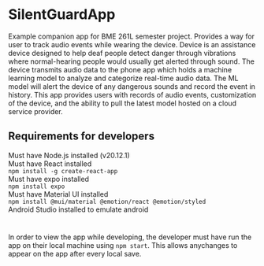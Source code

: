 # SilentGuardApp
Example companion app for BME 261L semester project. Provides a way for user to track audio events while wearing the device. Device is an assistance device designed to help deaf people detect danger through vibrations where normal-hearing people would usually get alerted through sound. The device transmits audio data to the phone app which holds a machine learning model to analyze and categorize real-time audio data. The ML model will alert the device of any dangerous sounds and record the event in history. This app provides users with records of audio events, customization of the device, and the ability to pull the latest model hosted on a cloud service provider.

## Requirements for developers
Must have Node.js installed (v20.12.1)  
Must have React installed  
`npm install -g create-react-app`  
Must have expo installed  
`npm install expo`  
Must have Material UI installed  
`npm install @mui/material @emotion/react @emotion/styled`  
Android Studio installed to emulate android  

#
In order to view the app while developing, the developer must have run the app on their local machine using `npm start`. This allows anychanges to appear on the app after every local save.